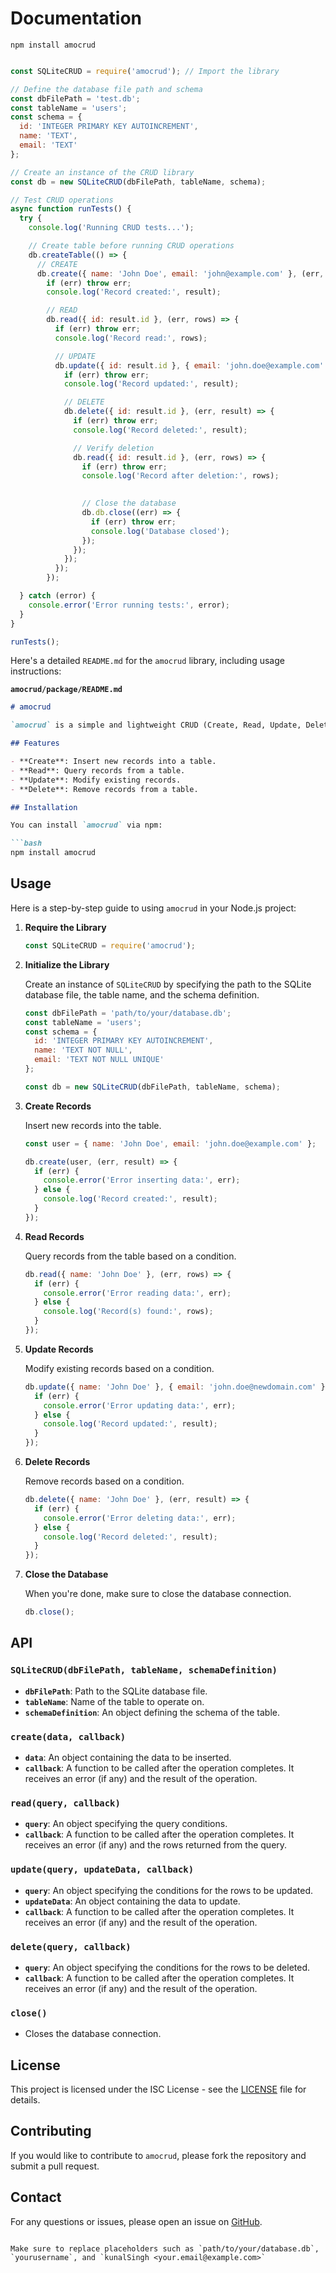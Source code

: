 # Documentation

```
npm install amocrud
```

```javascript

const SQLiteCRUD = require('amocrud'); // Import the library

// Define the database file path and schema
const dbFilePath = 'test.db';
const tableName = 'users';
const schema = {
  id: 'INTEGER PRIMARY KEY AUTOINCREMENT',
  name: 'TEXT',
  email: 'TEXT'
};

// Create an instance of the CRUD library
const db = new SQLiteCRUD(dbFilePath, tableName, schema);

// Test CRUD operations
async function runTests() {
  try {
    console.log('Running CRUD tests...');

    // Create table before running CRUD operations
    db.createTable(() => {
      // CREATE
      db.create({ name: 'John Doe', email: 'john@example.com' }, (err, result) => {
        if (err) throw err;
        console.log('Record created:', result);

        // READ
        db.read({ id: result.id }, (err, rows) => {
          if (err) throw err;
          console.log('Record read:', rows);

          // UPDATE
          db.update({ id: result.id }, { email: 'john.doe@example.com' }, (err, result) => {
            if (err) throw err;
            console.log('Record updated:', result);

            // DELETE
            db.delete({ id: result.id }, (err, result) => {
              if (err) throw err;
              console.log('Record deleted:', result);

              // Verify deletion
              db.read({ id: result.id }, (err, rows) => {
                if (err) throw err;
                console.log('Record after deletion:', rows);
                 

                // Close the database
                db.db.close((err) => {
                  if (err) throw err;
                  console.log('Database closed');
                });
              });
            });
          });
        });

  } catch (error) {
    console.error('Error running tests:', error);
  }
}

runTests();
```

Here's a detailed `README.md` for the `amocrud` library, including usage instructions:

**`amocrud/package/README.md`**

```markdown
# amocrud

`amocrud` is a simple and lightweight CRUD (Create, Read, Update, Delete) library for SQLite in Node.js. It provides an easy-to-use API for performing basic database operations on SQLite databases.

## Features

- **Create**: Insert new records into a table.
- **Read**: Query records from a table.
- **Update**: Modify existing records.
- **Delete**: Remove records from a table.

## Installation

You can install `amocrud` via npm:

```bash
npm install amocrud
```

## Usage

Here is a step-by-step guide to using `amocrud` in your Node.js project:

1. **Require the Library**

   ```js
   const SQLiteCRUD = require('amocrud');
   ```

2. **Initialize the Library**

   Create an instance of `SQLiteCRUD` by specifying the path to the SQLite database file, the table name, and the schema definition.

   ```js
   const dbFilePath = 'path/to/your/database.db';
   const tableName = 'users';
   const schema = {
     id: 'INTEGER PRIMARY KEY AUTOINCREMENT',
     name: 'TEXT NOT NULL',
     email: 'TEXT NOT NULL UNIQUE'
   };

   const db = new SQLiteCRUD(dbFilePath, tableName, schema);
   ```

3. **Create Records**

   Insert new records into the table.

   ```js
   const user = { name: 'John Doe', email: 'john.doe@example.com' };

   db.create(user, (err, result) => {
     if (err) {
       console.error('Error inserting data:', err);
     } else {
       console.log('Record created:', result);
     }
   });
   ```

4. **Read Records**

   Query records from the table based on a condition.

   ```js
   db.read({ name: 'John Doe' }, (err, rows) => {
     if (err) {
       console.error('Error reading data:', err);
     } else {
       console.log('Record(s) found:', rows);
     }
   });
   ```

5. **Update Records**

   Modify existing records based on a condition.

   ```js
   db.update({ name: 'John Doe' }, { email: 'john.doe@newdomain.com' }, (err, result) => {
     if (err) {
       console.error('Error updating data:', err);
     } else {
       console.log('Record updated:', result);
     }
   });
   ```

6. **Delete Records**

   Remove records based on a condition.

   ```js
   db.delete({ name: 'John Doe' }, (err, result) => {
     if (err) {
       console.error('Error deleting data:', err);
     } else {
       console.log('Record deleted:', result);
     }
   });
   ```

7. **Close the Database**

   When you're done, make sure to close the database connection.

   ```js
   db.close();
   ```

## API

### `SQLiteCRUD(dbFilePath, tableName, schemaDefinition)`

- **`dbFilePath`**: Path to the SQLite database file.
- **`tableName`**: Name of the table to operate on.
- **`schemaDefinition`**: An object defining the schema of the table.

### `create(data, callback)`

- **`data`**: An object containing the data to be inserted.
- **`callback`**: A function to be called after the operation completes. It receives an error (if any) and the result of the operation.

### `read(query, callback)`

- **`query`**: An object specifying the query conditions.
- **`callback`**: A function to be called after the operation completes. It receives an error (if any) and the rows returned from the query.

### `update(query, updateData, callback)`

- **`query`**: An object specifying the conditions for the rows to be updated.
- **`updateData`**: An object containing the data to update.
- **`callback`**: A function to be called after the operation completes. It receives an error (if any) and the result of the operation.

### `delete(query, callback)`

- **`query`**: An object specifying the conditions for the rows to be deleted.
- **`callback`**: A function to be called after the operation completes. It receives an error (if any) and the result of the operation.

### `close()`

- Closes the database connection.

## License

This project is licensed under the ISC License - see the [LICENSE](LICENSE) file for details.

## Contributing

If you would like to contribute to `amocrud`, please fork the repository and submit a pull request.

## Contact

For any questions or issues, please open an issue on [GitHub](https://github.com/kunalatmosoft/amocrud/issues).

```

Make sure to replace placeholders such as `path/to/your/database.db`, `yourusername`, and `kunalSingh <your.email@example.com>`